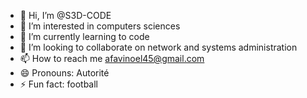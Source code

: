 - 👋 Hi, I’m @S3D-CODE
- 👀 I’m interested in computers sciences 
- 🌱 I’m currently learning to code
- 💞️ I’m looking to collaborate on network and systems administration
- 📫 How to reach me afavinoel45@gmail.com
- 😄 Pronouns: Autorité
- ⚡ Fun fact: football

<!---
S3D-CODE/S3D-CODE is a ✨ special ✨ repository because its `README.md` (this file) appears on your GitHub profile.
You can click the Preview link to take a look at your changes.
--->
